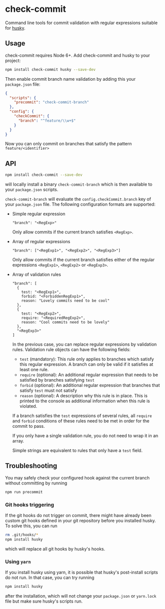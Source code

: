 # check-commit
Command line tools for commit validation with regular expressions suitable for
[husky](https://github.com/typicode/husky).

## Usage

check-commit requires Node 6+.
Add check-commit and husky to your project:
```bash
npm install check-commit husky --save-dev
```
Then enable commit branch name validation by adding this your `package.json` file:
```json
{
  "scripts": {
    "precommit": "check-commit-branch"
  },
  "config": {
    "checkCommit": {
      "branch": "^feature/\\w+$"
    }
  }
}
```
Now you can only commit on branches that satisfy the pattern `feature/<identifier>`

## API
```bash
npm install check-commit --save-dev
```
will locally install a binary `check-commit-branch` which is then available to your `package.json` scripts.

`check-commit-branch` will evaluate the `config.checkCommit.branch` key of your `package.json` file. The following configuration
formats are supported:
* Simple regular expression
  ```
  "branch": "<RegExp>"
  ```
  Only allow commits if the current branch satisfies `<RegExp>`.

* Array of regular expressions
  ```
  "branch": ["<RegExp1>", "<RegExp2>", "<RegExp3>"]
  ```
  Only allow commits if the current branch satisfies either of the regular expressions `<RegExp1>`, `<RegExp2>` or
  `<RegExp3>`.

* Array of validation rules
  ```
  "branch": [
    {
      test: "<RegExp1>",
      forbid: "<ForbiddenRegExp1>",
      reason: "Lovely commits need to be cool"
    },
    {
      test: "<RegExp2>",
      require: "<RequiredRegExp2>",
      reason: "Cool commits need to be lovely"
    },
    "<RegExp3>"
  ]
  ```
  In the previous case, you can replace regular expressions by validation rules. Validation rule objects can have the
  following fields:
  - `test` (mandatory): This rule only applies to branches which satisfy this regular expression. A branch can only be
    valid if it satisfies at least one rule.
  - `require` (optional): An additional regular expression that needs to be satisfied by branches satisfying `test`
  - `forbid` (optional): An additional regular expression that branches that satisfy `test` must not satisfy
  - `reason` (optional): A description why this rule is in place. This is printed to the console as additional
    information when this rule is violated.
   
  If a branch satisfies the `test` expressions of several rules, all `require` and `forbid` conditions of these rules
  need to be met in order for the commit to pass.
  
  If you only have a single validation rule, you do not need to wrap it in an array.
  
  Simple strings are equivalent to rules that only have a `test` field.

## Troubleshooting
You may safely check your configured hook against the current branch without committing by running
```bash
npm run precommit
```

### Git hooks triggering
If the git hooks do not trigger on commit, there might have already been custom git hooks defined in your git repository
before you installed husky. To solve this, you can run
```bash
rm .git/hooks/*
npm install husky
```
which will replace all git hooks by husky's hooks.


### Using `yarn`
If you install husky using yarn, it is possible that husky's post-install scripts do not run. In that case, you can try
running
```bash
npm install husky
```
after the installation, which will not change your `package.json` or `yarn.lock` file but make sure husky's scripts run.
